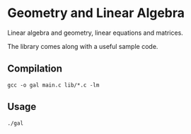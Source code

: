# Geometry and Linear Algebra
 Linear algebra and geometry, linear equations and matrices.
 
 The library comes along with a useful sample code.

## Compilation

`gcc -o gal main.c lib/*.c -lm`

## Usage

`./gal`
